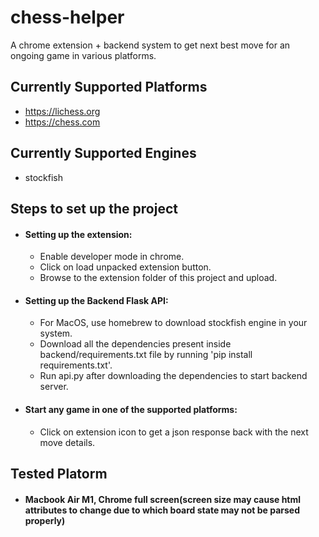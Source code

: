 # chess-helper
A chrome extension + backend system to get next best move for an ongoing game in various platforms.

## **Currently Supported Platforms**
* https://lichess.org
* https://chess.com

## **Currently Supported Engines**
* stockfish

## **Steps to set up the project**
* #### Setting up the extension:

  * Enable developer mode in chrome.
  * Click on load unpacked extension button.
  * Browse to the extension folder of this project and upload.
  
* #### Setting up the Backend Flask API:
  * For MacOS, use homebrew to download stockfish engine in your system.
  * Download all the dependencies present inside backend/requirements.txt file by running 'pip install requirements.txt'.
  * Run api.py after downloading the dependencies to start backend server.

* #### Start any game in one of the supported platforms:
  * Click on extension icon to get a json response back with the next move details.

## **Tested Platorm**
* #### Macbook Air M1, Chrome full screen(screen size may cause html attributes to change due to which board state may not be parsed properly)
